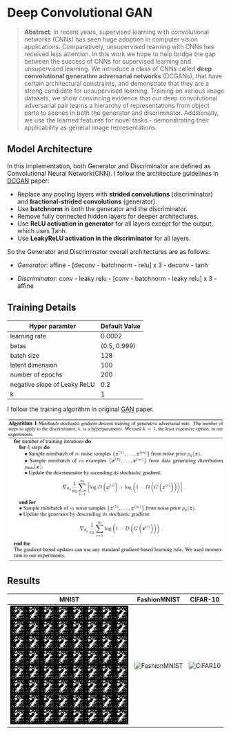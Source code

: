 # Deep Convolutional GAN

> **Abstract**: In recent years, supervised learning with convolutional networks (CNNs) has seen huge adoption in computer vision applications. Comparatively, unsupervised learning with CNNs has received less attention. In this work we hope to help bridge the gap between the success of CNNs for supervised learning and unsupervised learning. We introduce a class of CNNs called **deep convolutional generative adversarial networks** (DCGANs), that have certain architectural constraints, and demonstrate that they are a strong candidate for unsupervised learning. Training on various image datasets, we show convincing evidence that our deep convolutional adversarial pair learns a hierarchy of representations from object parts to scenes in both the generator and discriminator. Additionally, we use the learned features for novel tasks - demonstrating their applicability as general image representations.



## Model Architecture

In this implementation, both Generator and Discriminator are defined as Convolutional Neural Network(CNN). I follow the architecture guidelines in [DCGAN](http://arxiv.org/abs/1511.06434) paper:

- Replace any pooling layers with **strided convolutions** (discriminator) and **fractional-strided convolutions** (generator).
- Use **batchnorm** in both the generator and the discriminator.
- Remove fully connected hidden layers for deeper architectures.
- Use **ReLU activation in generator** for all layers except for the output, which uses Tanh.
- Use **LeakyReLU activation in the discriminator** for all layers.

So the Generator and Discriminator overall architectures are as follows:

- *Generator*: affine - [deconv - batchnorm - relu] x 3 - deconv - tanh

- *Discriminator*: conv - leaky relu - [conv - batchnorm - leaky relu] x 3 - affine

## Training Details

| Hyper paramter               | Default Value |
| ---------------------------- | ------------- |
| learning rate                | 0.0002        |
| betas                        | (0.5, 0.999)  |
| batch size                   | 128           |
| latent dimension             | 100           |
| number of epochs             | 200           |
| negative slope of Leaky ReLU | 0.2           |
| k                            | 1             |

I follow the training algorithm in original [GAN](https://arxiv.org/abs/1406.2661) paper.

![algorithm](./assets/algorithm.png)

## Results

| MNIST                        | FashionMNIST                               | CIFAR-10                         |
| ---------------------------- | ------------------------------------------ | -------------------------------- |
| ![MNIST](./assets/MNIST.gif) | ![FashionMNIST](./assets/FashionMNIST.gif) | ![CIFAR10](./assets/CIFAR10.gif) |


